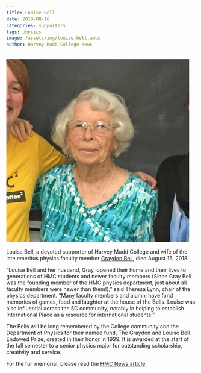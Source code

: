 ```yaml
---
title: Louise Bell
date: 2018-08-16
categories: supporters
tags: physics
image: /assets/img/louise-bell.webp
author: Harvey Mudd College News
---
```

![Louise Bell](/assets/img/louise-bell.webp)

Louise Bell, a devoted supporter of Harvey Mudd College and wife of the late emeritus physics faculty member [Graydon Bell](/2010-07-20/gray-bell.html), died August 16, 2018.

“Louise Bell and her husband, Gray, opened their home and their lives to generations of HMC students and newer faculty members (Since Gray Bell was the founding member of the HMC physics department, just about all faculty members were newer than them!),” said Theresa Lynn, chair of the physics department.  “Many faculty members and alumni have fond memories of games, food and laughter at the house of the Bells. Louise was also influential across the 5C community, notably in helping to establish International Place as a resource for international students.”

The Bells will be long remembered by the College community and the Department of Physics for their named fund, The Graydon and Louise Bell Endowed Prize, created in their honor in 1999. It is awarded at the start of the fall semester to a senior physics major for outstanding scholarship, creativity and service.

For the full memorial, please read the [HMC News article](https://www.hmc.edu/about-hmc/2018/09/18/in-memoriam-louise-bell/).
